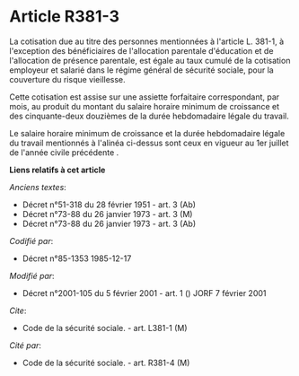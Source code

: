 # Article R381-3

La cotisation due au titre des personnes mentionnées à l'article L. 381-1, à l'exception des bénéficiaires de l'allocation
parentale d'éducation et de l'allocation de présence parentale, est égale au taux cumulé de la cotisation employeur et
salarié dans le régime général de sécurité sociale, pour la couverture du risque vieillesse. 

Cette cotisation est assise sur une assiette forfaitaire correspondant, par mois, au produit du montant du salaire horaire
minimum de croissance et des cinquante-deux douzièmes de la durée hebdomadaire légale du travail. 

Le salaire horaire minimum de croissance et la durée hebdomadaire légale du travail mentionnés à l'alinéa ci-dessus sont ceux
en vigueur au 1er juillet de l'année civile précédente    .

**Liens relatifs à cet article**

_Anciens textes_:

  - Décret n°51-318 du 28 février 1951 - art. 3 (Ab)
  - Décret n°73-88 du 26 janvier 1973 - art. 3 (M)
  - Décret n°73-88 du 26 janvier 1973 - art. 3 (Ab)

_Codifié par_:

  - Décret n°85-1353 1985-12-17

_Modifié par_:

  - Décret n°2001-105 du 5 février 2001 - art. 1 () JORF 7 février 2001

_Cite_:

  - Code de la sécurité sociale. - art. L381-1 (M)

_Cité par_:

  - Code de la sécurité sociale. - art. R381-4 (M)
